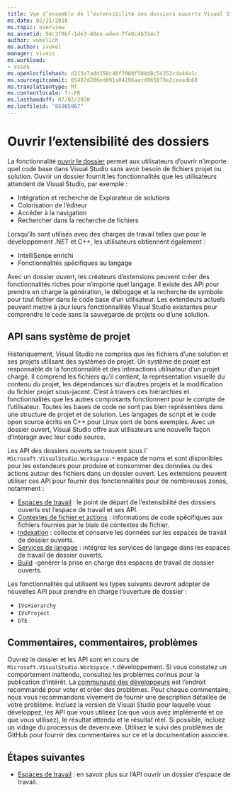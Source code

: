 ```yaml
---
title: Vue d’ensemble de l’extensibilité des dossiers ouverts Visual Studio | Microsoft Docs
ms.date: 02/21/2018
ms.topic: overview
ms.assetid: 94c3f8bf-1de3-40ea-aded-7f40c4b314c7
author: vukelich
ms.author: svukel
manager: viveis
ms.workload:
- vssdk
ms.openlocfilehash: d213a7add358c46f7088f504d8c54352cda44a1c
ms.sourcegitcommit: 05487d286ed891a04196aacd965870e2ceaadb68
ms.translationtype: MT
ms.contentlocale: fr-FR
ms.lasthandoff: 07/02/2020
ms.locfileid: "85905967"
---
```

# <a name="open-folder-extensibility"></a>Ouvrir l’extensibilité des dossiers

La fonctionnalité [ouvrir le dossier](../ide/develop-code-in-visual-studio-without-projects-or-solutions.md) permet aux utilisateurs d’ouvrir n’importe quel code base dans Visual Studio sans avoir besoin de fichiers projet ou solution. Ouvrir un dossier fournit les fonctionnalités que les utilisateurs attendent de Visual Studio, par exemple :

* Intégration et recherche de Explorateur de solutions
* Colorisation de l’éditeur
* Accéder à la navigation
* Rechercher dans la recherche de fichiers

Lorsqu’ils sont utilisés avec des charges de travail telles que pour le développement .NET et C++, les utilisateurs obtiennent également :

* IntelliSense enrichi
* Fonctionnalités spécifiques au langage

Avec un dossier ouvert, les créateurs d’extensions peuvent créer des fonctionnalités riches pour n’importe quel langage. Il existe des API pour prendre en charge la génération, le débogage et la recherche de symbole pour tout fichier dans le code base d’un utilisateur. Les extendeurs actuels peuvent mettre à jour leurs fonctionnalités Visual Studio existantes pour comprendre le code sans la sauvegarde de projets ou d’une solution.

## <a name="an-api-without-project-systems"></a>API sans système de projet

Historiquement, Visual Studio ne comprisa que les fichiers d’une solution et ses projets utilisant des systèmes de projet. Un système de projet est responsable de la fonctionnalité et des interactions utilisateur d’un projet chargé. Il comprend les fichiers qu’il contient, la représentation visuelle du contenu du projet, les dépendances sur d’autres projets et la modification du fichier projet sous-jacent. C’est à travers ces hiérarchies et fonctionnalités que les autres composants fonctionnent pour le compte de l’utilisateur. Toutes les bases de code ne sont pas bien représentées dans une structure de projet et de solution. Les langages de script et le code open source écrits en C++ pour Linux sont de bons exemples. Avec un dossier ouvert, Visual Studio offre aux utilisateurs une nouvelle façon d’interagir avec leur code source.

Les API des dossiers ouverts se trouvent sous l' `Microsoft.VisualStudio.Workspace.*` espace de noms et sont disponibles pour les extendeurs pour produire et consommer des données ou des actions autour des fichiers dans un dossier ouvert. Les extensions peuvent utiliser ces API pour fournir des fonctionnalités pour de nombreuses zones, notamment :

- [Espaces de travail](workspaces.md) : le point de départ de l’extensibilité des dossiers ouverts est l’espace de travail et ses API.
- [Contextes de fichier et actions](workspace-file-contexts.md) : informations de code spécifiques aux fichiers fournies par le biais de contextes de fichier.
- [Indexation](workspace-indexing.md) : collecte et conserve les données sur les espaces de travail de dossier ouverts.
- [Services de langage](workspace-language-services.md) : intégrez les services de langage dans les espaces de travail de dossier ouverts.
- [Build](workspace-build.md) -générer la prise en charge des espaces de travail de dossier ouverts.

Les fonctionnalités qui utilisent les types suivants devront adopter de nouvelles API pour prendre en charge l’ouverture de dossier :

- `IVsHierarchy`
- `IVsProject`
- `DTE`

## <a name="feedback-comments-issues"></a>Commentaires, commentaires, problèmes

Ouvrez le dossier et les API sont en cours de `Microsoft.VisualStudio.Workspace.*` développement. Si vous constatez un comportement inattendu, consultez les problèmes connus pour la publication d’intérêt. La [communauté des développeurs](https://developercommunity.visualstudio.com) est l’endroit recommandé pour voter et créer des problèmes. Pour chaque commentaire, nous vous recommandons vivement de fournir une description détaillée de votre problème. Incluez la version de Visual Studio pour laquelle vous développez, les API que vous utilisez (ce que vous avez implémenté et ce que vous utilisez), le résultat attendu et le résultat réel. Si possible, incluez un vidage du processus de devenv.exe. Utilisez le suivi des problèmes de GitHub pour fournir des commentaires sur ce et la documentation associée.

## <a name="next-steps"></a>Étapes suivantes

* [Espaces de travail](workspaces.md) : en savoir plus sur l’API ouvrir un dossier d’espace de travail.